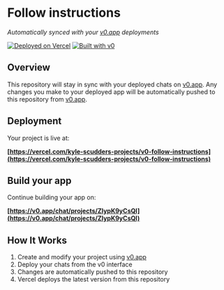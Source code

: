 # Follow instructions

*Automatically synced with your [v0.app](https://v0.app) deployments*

[![Deployed on Vercel](https://img.shields.io/badge/Deployed%20on-Vercel-black?style=for-the-badge&logo=vercel)](https://vercel.com/kyle-scudders-projects/v0-follow-instructions)
[![Built with v0](https://img.shields.io/badge/Built%20with-v0.app-black?style=for-the-badge)](https://v0.app/chat/projects/ZlypK9yCsQl)

## Overview

This repository will stay in sync with your deployed chats on [v0.app](https://v0.app).
Any changes you make to your deployed app will be automatically pushed to this repository from [v0.app](https://v0.app).

## Deployment

Your project is live at:

**[https://vercel.com/kyle-scudders-projects/v0-follow-instructions](https://vercel.com/kyle-scudders-projects/v0-follow-instructions)**

## Build your app

Continue building your app on:

**[https://v0.app/chat/projects/ZlypK9yCsQl](https://v0.app/chat/projects/ZlypK9yCsQl)**

## How It Works

1. Create and modify your project using [v0.app](https://v0.app)
2. Deploy your chats from the v0 interface
3. Changes are automatically pushed to this repository
4. Vercel deploys the latest version from this repository